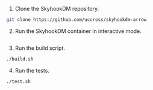 1. Clone the SkyhookDM repository.
```bash
git clone https://github.com/uccross/skyhookdm-arrow
```

2. Run the SkyhookDM container in interactive mode.
```bash

```

3. Run the build script.
```bash
./build.sh
```

4. Run the tests.
```bash
./test.sh
```
